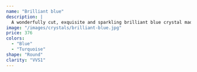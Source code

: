 ```yaml
---
name: "Brilliant blue"
description: |
  A wonderfully cut, exquisite and sparkling brilliant blue crystal made from compressed dinosaurs remains.
image: "/images/crystals/brilliant-blue.jpg"
price: 376
colors:
  - "Blue"
  - "Turquoise"
shape: "Round"
clarity: "VVS1"
---
```

